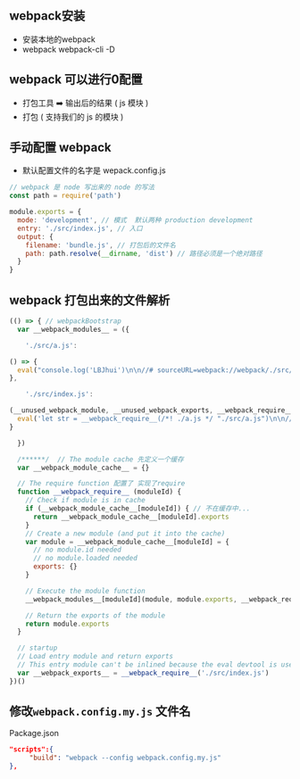 ## webpack安装

- 安装本地的webpack
- webpack    webpack-cli  -D



## webpack 可以进行0配置

- 打包工具 ➡️ 输出后的结果 ( js 模块 ) 
- 打包 ( 支持我们的 js 的模块 )



## 手动配置 webpack

- 默认配置文件的名字是 wepack.config.js

```javascript
// webpack 是 node 写出来的 node 的写法
const path = require('path')

module.exports = {
  mode: 'development', // 模式  默认两种 production development
  entry: './src/index.js', // 入口
  output: {
    filename: 'bundle.js', // 打包后的文件名
    path: path.resolve(__dirname, 'dist') // 路径必须是一个绝对路径
  }
}
```



## webpack 打包出来的文件解析

```javascript
(() => { // webpackBootstrap
  var __webpack_modules__ = ({

    './src/a.js':

() => {
  eval("console.log('LBJhui')\n\n//# sourceURL=webpack://webpack/./src/a.js?")
},

    './src/index.js':

(__unused_webpack_module, __unused_webpack_exports, __webpack_require__) => {
  eval('let str = __webpack_require__(/*! ./a.js */ "./src/a.js")\n\n//# sourceURL=webpack://webpack/./src/index.js?')
}

  })

  /******/ 	// The module cache 先定义一个缓存
  var __webpack_module_cache__ = {}

  // The require function 配置了 实现了require
  function __webpack_require__ (moduleId) {
    // Check if module is in cache
    if (__webpack_module_cache__[moduleId]) { // 不在缓存中...
      return __webpack_module_cache__[moduleId].exports
    }
    // Create a new module (and put it into the cache)
    var module = __webpack_module_cache__[moduleId] = {
      // no module.id needed
      // no module.loaded needed
      exports: {}
    }

    // Execute the module function
    __webpack_modules__[moduleId](module, module.exports, __webpack_require__)

    // Return the exports of the module
    return module.exports
  }

  // startup
  // Load entry module and return exports
  // This entry module can't be inlined because the eval devtool is used.
  var __webpack_exports__ = __webpack_require__('./src/index.js')
})()
```



## 修改`webpack.config.my.js` 文件名

Package.json

```json
"scripts":{
	 "build": "webpack --config webpack.config.my.js"
},
```
